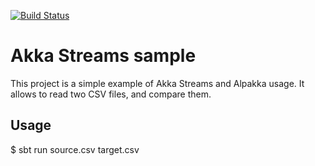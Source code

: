 [![Build Status](https://travis-ci.org/taggiasco/akka-csv-diff.svg?branch=master)](https://travis-ci.org/taggiasco/akka-csv-diff)

# Akka Streams sample

This project is a simple example of Akka Streams and Alpakka usage. It allows to read two CSV files, and compare them.



## Usage

$ sbt run source.csv target.csv
